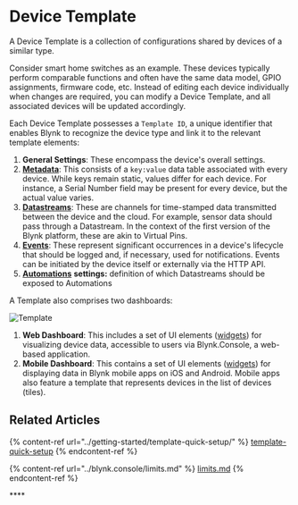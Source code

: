 # Device Template

A Device Template is a collection of configurations shared by devices of a similar type.&#x20;

Consider smart home switches as an example. These devices typically perform comparable functions and often have the same data model, GPIO assignments, firmware code, etc. Instead of editing each device individually when changes are required, you can modify a Device Template, and all associated devices will be updated accordingly.

Each Device Template possesses a `Template ID`, a unique identifier that enables Blynk to recognize the device type and link it to the relevant template elements:

1. **General Settings**: These encompass the device's overall settings.
2. [**Metadata**](../blynk.console/devices/device-profile/metadata.md): This consists of a `key:value` data table associated with every device. While keys remain static, values differ for each device. For instance, a Serial Number field may be present for every device, but the actual value varies.
3. [**Datastreams**](../blynk.console/templates/datastreams/): These are channels for time-stamped data transmitted between the device and the cloud. For example, sensor data should pass through a Datastream. In the context of the first version of the Blynk platform, these are akin to Virtual Pins.
4. [**Events**](../getting-started/events-tutorial.md): These represent significant occurrences in a device's lifecycle that should be logged and, if necessary, used for notifications. Events can be initiated by the device itself or externally via the HTTP API.
5. [**Automations**](automations.md) **settings:** definition of which Datastreams should be exposed to Automations &#x20;

A Template also comprises two dashboards:

![Template](https://user-images.githubusercontent.com/72824404/119498209-0a317e00-bd6e-11eb-84d1-ae6565dfb7d3.png)

1. **Web Dashboard**: This includes a set of UI elements ([widgets](../blynk.console/widgets-console/)) for visualizing device data, accessible to users via Blynk.Console, a web-based application.
2. **Mobile Dashboard**: This contains a set of UI elements ([widgets](../blynk.apps/widgets-app/)) for displaying data in Blynk mobile apps on iOS and Android. Mobile apps also feature a template that represents devices in the list of devices (tiles).







## Related Articles

{% content-ref url="../getting-started/template-quick-setup/" %}
[template-quick-setup](../getting-started/template-quick-setup/)
{% endcontent-ref %}

{% content-ref url="../blynk.console/limits.md" %}
[limits.md](../blynk.console/limits.md)
{% endcontent-ref %}

\*\*\*\*
